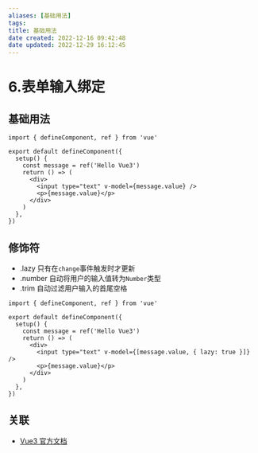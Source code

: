 ```yaml
---
aliases: [基础用法]
tags:
title: 基础用法
date created: 2022-12-16 09:42:48
date updated: 2022-12-29 16:12:45
---
```


# 6.表单输入绑定

## 基础用法

```tsx
import { defineComponent, ref } from 'vue'

export default defineComponent({
  setup() {
    const message = ref('Hello Vue3')
    return () => (
      <div>
        <input type="text" v-model={message.value} />
        <p>{message.value}</p>
      </div>
    )
  },
})
```

## 修饰符

- .lazy 只有在`change`事件触发时才更新
- .number 自动将用户的输入值转为`Number`类型
- .trim 自动过滤用户输入的首尾空格

```tsx
import { defineComponent, ref } from 'vue'

export default defineComponent({
  setup() {
    const message = ref('Hello Vue3')
    return () => (
      <div>
        <input type="text" v-model={[message.value, { lazy: true }]} />
        <p>{message.value}</p>
      </div>
    )
  },
})
```

## 关联

- [Vue3 官方文档](https://v3.cn.vuejs.org/guide/forms.html)
